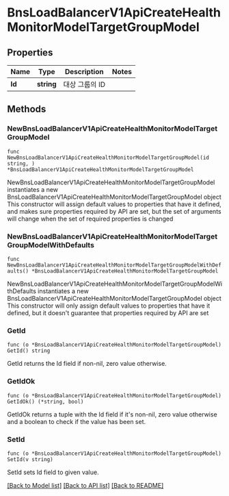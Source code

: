# BnsLoadBalancerV1ApiCreateHealthMonitorModelTargetGroupModel

## Properties

Name | Type | Description | Notes
------------ | ------------- | ------------- | -------------
**Id** | **string** | 대상 그룹의 ID | 

## Methods

### NewBnsLoadBalancerV1ApiCreateHealthMonitorModelTargetGroupModel

`func NewBnsLoadBalancerV1ApiCreateHealthMonitorModelTargetGroupModel(id string, ) *BnsLoadBalancerV1ApiCreateHealthMonitorModelTargetGroupModel`

NewBnsLoadBalancerV1ApiCreateHealthMonitorModelTargetGroupModel instantiates a new BnsLoadBalancerV1ApiCreateHealthMonitorModelTargetGroupModel object
This constructor will assign default values to properties that have it defined,
and makes sure properties required by API are set, but the set of arguments
will change when the set of required properties is changed

### NewBnsLoadBalancerV1ApiCreateHealthMonitorModelTargetGroupModelWithDefaults

`func NewBnsLoadBalancerV1ApiCreateHealthMonitorModelTargetGroupModelWithDefaults() *BnsLoadBalancerV1ApiCreateHealthMonitorModelTargetGroupModel`

NewBnsLoadBalancerV1ApiCreateHealthMonitorModelTargetGroupModelWithDefaults instantiates a new BnsLoadBalancerV1ApiCreateHealthMonitorModelTargetGroupModel object
This constructor will only assign default values to properties that have it defined,
but it doesn't guarantee that properties required by API are set

### GetId

`func (o *BnsLoadBalancerV1ApiCreateHealthMonitorModelTargetGroupModel) GetId() string`

GetId returns the Id field if non-nil, zero value otherwise.

### GetIdOk

`func (o *BnsLoadBalancerV1ApiCreateHealthMonitorModelTargetGroupModel) GetIdOk() (*string, bool)`

GetIdOk returns a tuple with the Id field if it's non-nil, zero value otherwise
and a boolean to check if the value has been set.

### SetId

`func (o *BnsLoadBalancerV1ApiCreateHealthMonitorModelTargetGroupModel) SetId(v string)`

SetId sets Id field to given value.



[[Back to Model list]](../README.md#documentation-for-models) [[Back to API list]](../README.md#documentation-for-api-endpoints) [[Back to README]](../README.md)


